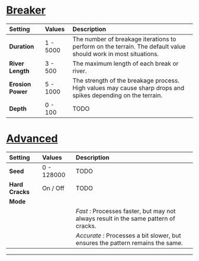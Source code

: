# [Breaker](#tab/tabid-a)
| Setting           | Values   | Description                                                                                                    |
| :---------------- | :------- | :------------------------------------------------------------------------------------------------------------- |
| **Duration**      | 1 - 5000 | The number of breakage iterations to perform on the terrain. The default value should work in most situations. |
| **River Length**  | 3 - 500  | The maximum length of each break or river.                                                                     |
| **Erosion Power** | 5 - 1000 | The strength of the breakage process. High values may cause sharp drops and spikes depending on the terrain.   |
| **Depth**         | 0 - 100  | TODO                                                                                                           |

# [Advanced](#tab/tabid-b)
| Setting         | Values     | Description                                                                         |
| :-------------- | :--------- | :---------------------------------------------------------------------------------- |
| **Seed**        | 0 - 128000 | TODO                                                                                |
| **Hard Cracks** | On / Off   | TODO                                                                                |
| **Mode**        |            |
|                 |            | *Fast* : Processes faster, but may not always result in the same pattern of cracks. |
|                 |            | *Accurate* : Processes a bit slower, but ensures the pattern remains the same.      |





***

<!--examples-->
